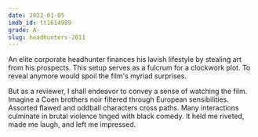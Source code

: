 ```yaml
---
date: 2022-01-05
imdb_id: tt1614989
grade: A-
slug: headhunters-2011
---
```


An elite corporate headhunter finances his lavish lifestyle by stealing art from his prospects. This setup serves as a fulcrum for a clockwork plot. To reveal anymore would spoil the film's myriad surprises.

<!-- end -->

But as a reviewer, I shall endeavor to convey a sense of watching the film. Imagine a Coen brothers noir filtered through European sensibilities. Assorted flawed and oddball characters cross paths. Many interactions culminate in brutal violence tinged with black comedy. It held me riveted, made me laugh, and left me impressed.
